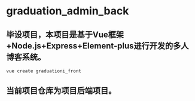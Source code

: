 # graduation_admin_back

## 毕设项目，本项目是基于Vue框架+Node.js+Express+Element-plus进行开发的多人博客系统。
```
vue create graduationi_front
```

## 当前项目仓库为项目后端项目。